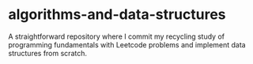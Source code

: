 # algorithms-and-data-structures
A straightforward repository where I commit my recycling study of programming fundamentals with Leetcode problems and implement data structures from scratch.